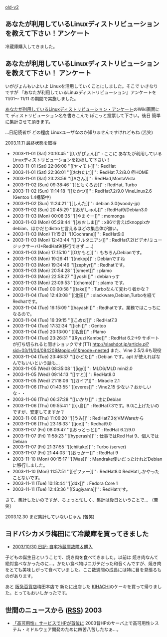 [old-v2](ig031101-orig.html)

## あなたが利用しているLinuxディストリビューションを教えて下さい！アンケート

冷蔵庫購入してきました。


## あなたが利用しているLinuxディストリビューションを教えて下さい！ アンケート

いがぴょんもいよいよ Linuxを活用していくことにしました。そこで いきなりですが 『あなたが利用しているLinuxディストリビューション』アンケートを11/01～ 11/11 の期間で実施しました。

[あなたが利用しているLinuxディストリビューション・アンケート](http://www.hyuki.com/yukiwiki/wiki.cgi?%A4%A4%A4%AC%A4%D4%A4%E7%A4%F3Wiki#i0)のWiki画面にて ディストリビューション名を書きこんで ぽこっと投票して下さい。後日 簡単に集計させて頂きます。

…日記読者が どの程度 Linuxユーザなのか知りませんですけれどもね (苦笑)

2003.11.11 最終状態を取得

- 2003-11-01 (Sat) 20:10:45 ''[[いがぴょん]]'' : ここに あなたが利用しているLinuxディストリビューションを投稿して下さい！
- 2003-11-01 (Sat) 22:06:08 ''[[ヤマモト]]'' : RedHat
- 2003-11-01 (Sat) 22:36:01 ''[[おおたに]]'' : RedHat 7.2/8.0 @HOME
- 2003-11-01 (Sat) 23:23:56 ''[[Aさん]]'' : RedHad,MontaVista
- 2003-11-02 (Sun) 09:38:46 ''[[ともくろお]]'' : RedHat, Turbo
- 2003-11-02 (Sun) 11:14:18 ''[[たかつ]]'' : RedHat7.2/9.0 VineLinux2.6 (Gentoo 1.4構築中)
- 2003-11-02 (Sun) 11:24:21 ''[[しんた]]'' : debian 3.0(woody-jp)
- 2003-11-02 (Sun) 20:45:29 ''[[おがしゅん]]'' : RedHat9/Debian3.0
- 2003-11-03 (Mon) 00:08:35 ''[[やまぐー]]'' : momonga
- 2003-11-03 (Mon) 05:28:44 ''[[あおしま]]'' : x86で言えばknoppixかdebian、ほかだとdistroと言えるほどの集合体が無い。
- 2003-11-03 (Mon) 11:15:21 ''[[Cochrane]]'' : RedHat9.0
- 2003-11-03 (Mon) 12:43:44 ''[[フルタニアン]]'' : RedHat7.2(ビデオ/ミュージックサーバ)+RedHat9(移行できず……)
- 2003-11-03 (Mon) 17:15:10 ''[[Oかもと]]'' : もちろんDebianです。
- 2003-11-03 (Mon) 19:26:41 ''[[nekop]]'' : Debianですね
- 2003-11-03 (Mon) 19:34:46 ''[[zephyr]]'' : Redhatです。
- 2003-11-03 (Mon) 20:54:28 ''[[smeet]]'' : plamo
- 2003-11-03 (Mon) 22:58:27 ''[[yoshi]]'' : debianっす
- 2003-11-03 (Mon) 23:09:53 ''[[chomo]]'' : plamo です。
- 2003-11-04 (Tue) 00:00:58 ''[[take]]'' : Turboなんて変わり者かな？
- 2003-11-04 (Tue) 12:43:08 ''[[北田]]'' : slackware,Debian,Turboを経てRedhatです。
- 2003-11-04 (Tue) 16:15:09 ''[[hayashi]]'' : Redhatです。業務ではこっちになるので。
- 2003-11-04 (Tue) 16:39:15 ''[[こめだ]]'' : RedHat7.3
- 2003-11-04 (Tue) 17:32:34 ''[[ichi]]'' : Gentoo
- 2003-11-04 (Tue) 20:13:00 ''[[名倉]]'' : Plamo
- 2003-11-04 (Tue) 23:26:31 ''[[Ryuzi Kambe]]'' : RedHat 6.2->9 サポートが打ち切られると聞きショックです(TT)  http://slashdot.jp/article.pl?sid=03/11/04/084208&topic=61&mode=nested また、Vine 2.5/2.6も現役
- 2003-11-04 (Tue) 23:46:37 ''[[かどた]]'' : Debian です。apt が使えればなんでもいいという話も...
- 2003-11-05 (Wed) 08:35:08 ''[[igy]]'' : MLD6/MLD mini2.0
- 2003-11-05 (Wed) 09:14:13 ''[[すと]]'' : RedHat8.0
- 2003-11-05 (Wed) 21:18:06 ''[[ガイア]]'' : Miracle 2.1
- 2003-11-06 (Thu) 01:43:55 ''[[everes]]'' : Vine2.15 少ない？おかしいな・・
- 2003-11-06 (Thu) 06:37:28 ''[[いかり]]'' : 主にDebian
- 2003-11-06 (Thu) 09:55:41 ''[[小島]]'' : RedHat7.3です。9.0に上げたいのですが、安定してますか？
- 2003-11-06 (Thu) 11:06:20 ''[[うみ]]'' : RedHat7.3をVMWareから
- 2003-11-06 (Thu) 23:18:33 ''[[joe]]'' : Redhat9.0
- 2003-11-07 (Fri) 08:09:47 ''[[おっとっと]]'' : RedHat 6.2/9.0
- 2003-11-07 (Fri) 11:58:23 ''[[hyperash]]'' : 仕事ではRed Hat 9、個人ではDebian
- 2003-11-07 (Fri) 21:37:55 ''[[chiitake]]'' : Turbo (server)
- 2003-11-07 (Fri) 21:44:03 ''[[おっかー]]'' : RedHat 9
- 2003-11-10 (Mon) 00:15:17 ''[[Was]]'' : Mandrake使いだったけれどDebianに移行しました。
- 2003-11-10 (Mon) 11:57:51 ''[[ゼファー]]'' : RedHat8.0 RedHatしかやったことないです。
- 2003-11-11 (Tue) 10:18:44 ''[[ddx]]'' : Fedora Core 1
- 2003-11-11 (Tue) 12:43:36 ''[[Sugiyama]]'' : RedHatです。

さて、集計したいのですが、ちょっと忙しく、集計は後日ということで… （苦笑）

2003.12.30 まだ集計していないじゃん (苦笑)

## ヨドバシカメラ梅田にて冷蔵庫を買ってきました

* [2003/10/30 日記: 自宅冷蔵庫故障＆購入](ig031030.html)

子どもの誕生日ということで、焼き肉を食べてきました。以前は 焼き肉なんて絶対食べなかったのに…。かたい食べ物はニガテだった和音くんですが、焼き肉をとても美味しがって食べていました。ここ数週間の成長には特に目を見張るものがあります。

あと [阪急百貨店](http://www.hankyu-dept.co.jp/)梅田本店で 新たに出店した [KIHACHI](http://www.kihachi.co.jp/)のケーキを買って帰りました。とってもおいしかったです。

## 世間のニュースから ([RSS](ig031101-news.xml)) 2003

* [「高可用性」サービスでHPが首位に](http://www.zdnet.co.jp/news/0310/31/nebt_22.html)  2003昔HPのサーバ上で高可用性システム・ミドルウェア開発のために四苦八苦したなぁ…。